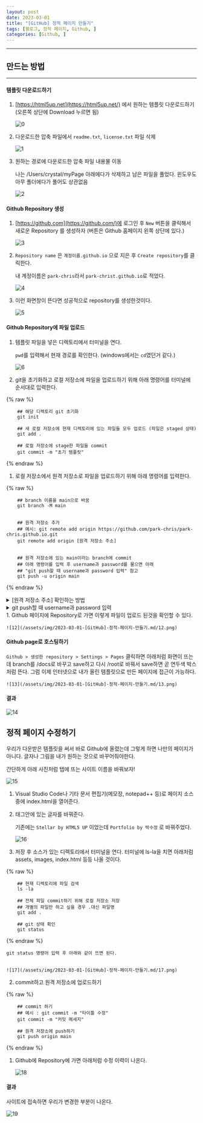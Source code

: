 ```yaml
---
layout: post
date: 2023-03-01
title: "[GitHub] 정적 페이지 만들기"
tags: [블로그, 정적 페이지, Github, ]
categories: [Github, ]
---
```



---



## 만드는 방법


---



#### 템플릿 다운로드하기

1. [https://html5up.net](https://html5up.net/) 에서 원하는 템플릿 다운로드하기 (오른쪽 상단에 Download 누르면 됨)

	![0](/assets/img/2023-03-01-[GitHub]-정적-페이지-만들기.md/0.png)

1. 다운로드한 압축 파일에서 `readme.txt`, `license.txt` 파일 삭제

	![1](/assets/img/2023-03-01-[GitHub]-정적-페이지-만들기.md/1.png)

2. 원하는 경로에 다운로드한 압축 파일 내용물 이동

	나는 /Users/crystal/myPage 아래에다가 삭제하고 남은 파일을 풀었다. 윈도우도 아무 폴더에다가 풀어도 상관없음


	![2](/assets/img/2023-03-01-[GitHub]-정적-페이지-만들기.md/2.png)



#### Github Repository 생성

1. [https://github.com](https://github.com/)에 로그인 후 `New` 버튼을 클릭해서 새로운 Repository 를 생성하자 (버튼은 Github 홈페이지 왼쪽 상단에 있다.)

	![3](/assets/img/2023-03-01-[GitHub]-정적-페이지-만들기.md/3.png)

1. `Repository name` 은 `계정이름.github.io` 으로 지은 후 `Create repository`를 클릭한다.

	내 계정이름은 `park-chris`라서 `park-christ.github.io`로 적었다.


	![4](/assets/img/2023-03-01-[GitHub]-정적-페이지-만들기.md/4.png)

1. 이런 화면창이 뜬다면 성공적으로 repository를 생성한것이다.

	![5](/assets/img/2023-03-01-[GitHub]-정적-페이지-만들기.md/5.png)



#### Github Repository에 파일 업로드

1. 템플릿 파일을 넣은 디렉토리에서 터미널을 연다.

	`pwd`를 입력해서 현재 경로를 확인한다. (windows에서는 `cd`였던거 같다.)


	![6](/assets/img/2023-03-01-[GitHub]-정적-페이지-만들기.md/6.png)

1. git을 초기화하고 로컬 저장소에 파일을 업로드하기 위해 아래 명령어를 터미널에 순서대로 입력한다.

	
{% raw %}
```shell
	## 해당 디렉토리 git 초기화
	git init
	
	## 새 로컬 저장소에 현재 디렉토리에 있는 파일들 모두 업로드 (파일은 staged 상태)
	git add .
	
	## 로컬 저장소에 stage한 파일들 commit
	git commit -m "초기 템플릿"
```
{% endraw %}


1. 로컬 저장소에서 원격 저장소로 파일을 업로드하기 위해 아래 명령어를 입력한다.

	
{% raw %}
```shell
	## branch 이름을 main으로 바꿈
	git branch -M main
	
	
	## 원격 저장소 추가
	## 예시: git remote add origin https://github.com/park-chris/park-chris.github.io.git
	git remote add origin [원격 저장소 주소]
	
	
	## 원격 저장소에 있는 main이라는 branch에 commit
	## 아래 명령어를 입력 후 username과 password를 물으면 아래 
	## "git push할 때 username과 password 입력" 참고
	git push -u origin main
```
{% endraw %}


<details>
  <summary>[원격 저장소 주소] 확인하는 방법</summary>


원격 저장소 주소는 Github에 생성한 Repository에서 확인할 수 있다.


![7](/assets/img/2023-03-01-[GitHub]-정적-페이지-만들기.md/7.png)



  </details><details>
  <summary>git push할 때 username과 password 입력</summary>


![8](/assets/img/2023-03-01-[GitHub]-정적-페이지-만들기.md/8.png)


username : Github의 username


password : access token 

	- access token 발급 방법 :
		1. Github > Settings > Developer settings > Personal access tokens > Tokens (classic) > Generate new token > Generate new token (classic)

			![9](/assets/img/2023-03-01-[GitHub]-정적-페이지-만들기.md/9.png)

		2. Note 항목에는 본인이 원하는 거 아무거나 입력하고 Expiration에는 원하는 만료기간을 정한다.

			![10](/assets/img/2023-03-01-[GitHub]-정적-페이지-만들기.md/10.png)

		3. 페이지 하단에 `Generate Token` 클릭하면 창이 뜨고 token을 복사할 수 있게 나온다. 이 token을 password 칸에 넣으면 된다.

			![11](/assets/img/2023-03-01-[GitHub]-정적-페이지-만들기.md/11.png)



  </details>1. Github 페이지에 Repository로 가면 이렇게 파일이 업로드 된것을 확인할 수 있다.

	![12](/assets/img/2023-03-01-[GitHub]-정적-페이지-만들기.md/12.png)



#### Github page로 호스팅하기


`Github > 생성한 repository > Settings > Pages` 클릭하면 아래처럼 화면이 뜨는데 branch를 /docs로 바꾸고 save하고 다시 /root로 바꿔서 save하면 곧 연두색 박스처럼 뜬다. 그럼 이제 인터넷으로 내가 올린 템플릿으로 만든 페이지에 접근이 가능하다.


	![13](/assets/img/2023-03-01-[GitHub]-정적-페이지-만들기.md/13.png)



#### 결과


![14](/assets/img/2023-03-01-[GitHub]-정적-페이지-만들기.md/14.png)



## 정적 페이지 수정하기


우리가 다운받은 템플릿을 써서 바로 Github에 올렸는데 그렇게 하면 나만의 페이지가 아니다. 글자나 그림을 내가 원하는 것으로 바꾸어줘야한다. 


간단하게 아래 사진처럼 탭에 뜨는 사이트 이름을 바꿔보자!


![15](/assets/img/2023-03-01-[GitHub]-정적-페이지-만들기.md/15.png)

1. Visual Studio Code나 기타 문서 편집기(메모장, notepad++ 등)로 페이지 소스 중에 index.html을 열어준다.
1. <title></title> 태그안에 있는 글자를 바꿔준다.

	기존에는 `Stellar by HTML5 UP` 이었는데 `Portfolio by 박수정` 로 바꿔주었다.


	![16](/assets/img/2023-03-01-[GitHub]-정적-페이지-만들기.md/16.png)

1. 저장 후 소스가 있는 디렉토리에서 터미널을 연다. 터미널에 ls-la을 치면 아래처럼 assets, images, index.html 등등 나올 것이다.

	
{% raw %}
```shell
	## 현재 디렉토리에 파일 검색
	ls -la
	
	## 전체 파일 commit하기 위해 로컬 저장소 저장 
	## 개별의 파일만 하고 싶을 경우 .대신 파일명
	git add .
	
	## git 상태 확인
	git status
```
{% endraw %}



	git status 명령어 입력 후 아래와 같이 뜨면 된다.


	![17](/assets/img/2023-03-01-[GitHub]-정적-페이지-만들기.md/17.png)

2. commit하고 원격 저장소에 업로드하기

	
{% raw %}
```shell
	## commit 하기 
	## 예시 : git commit -m "타이틀 수정"
	git commit -m "커밋 메세지"
	
	## 원격 저장소에 push하기
	git push origin main
```
{% endraw %}


1. Github에 Repository에 가면 아래처럼 수정 이력이 나온다.

	![18](/assets/img/2023-03-01-[GitHub]-정적-페이지-만들기.md/18.png)



#### 결과


사이트에 접속하면 우리가 변경한 부분이 나온다.


![19](/assets/img/2023-03-01-[GitHub]-정적-페이지-만들기.md/19.png)

